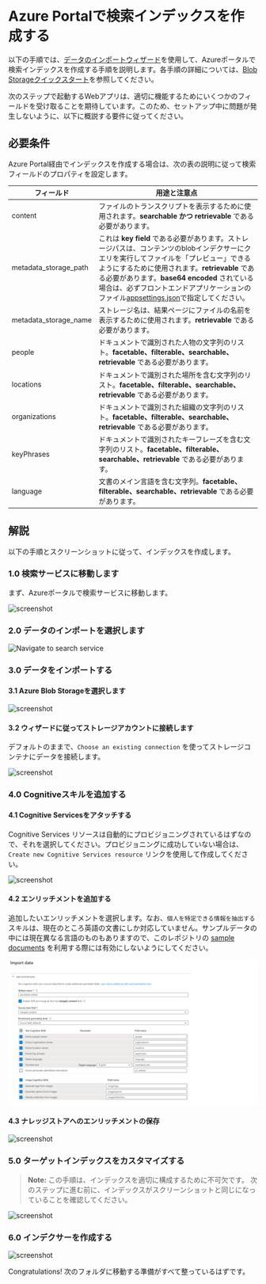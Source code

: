 # Azure Portalで検索インデックスを作成する

以下の手順では、[データのインポートウィザード](https://docs.microsoft.com/azure/search/search-import-data-portal)を使用して、Azureポータルで検索インデックスを作成する手順を説明します。各手順の詳細については、[Blob Storageクイックスタート](https://docs.microsoft.com/azure/search/cognitive-search-quickstart-blob)を参照してください。

次のステップで起動するWebアプリは、適切に機能するためにいくつかのフィールドを受け取ることを期待しています。このため、セットアップ中に問題が発生しないように、以下に概説する要件に従ってください。

## 必要条件

Azure Portal経由でインデックスを作成する場合は、次の表の説明に従って検索フィールドのプロパティを設定します。

| フィールド					|用途と注意点						|
|-----------------------|-----------------------------------------------|
|content				| ファイルのトランスクリプトを表示するために使用されます。**searchable かつ retrievable** である必要があります。  |
|metadata_storage_path	| これは **key field** である必要があります。ストレージパスは、コンテンツのblobインデクサーにクエリを実行してファイルを「プレビュー」できるようにするために使用されます。**retrievable** である必要があります。**base64 encoded** されている場合は、必ずフロントエンドアプリケーションのファイル[appsettings.json](https://github.com/nohanaga/azure-search-knowledge-mining/tree/master/02%20-%20Web%20UI%20Template)で指定してください。		|
|metadata_storage_name	| ストレージ名は、結果ページにファイルの名前を表示するために使用されます。**retrievable** である必要があります。	|
|people					| ドキュメントで識別された人物の文字列のリスト。**facetable、filterable、searchable、retrievable** である必要があります。  |
|locations				| ドキュメントで識別された場所を含む文字列のリスト。**facetable、filterable、searchable、retrievable** である必要があります。  |
|organizations			| ドキュメントで識別された組織の文字列のリスト。**facetable、filterable、searchable、retrievable** である必要があります。  |
|keyPhrases				| ドキュメントで識別されたキーフレーズを含む文字列のリスト。**facetable、filterable、searchable、retrievable** である必要があります。  |
|language				| 文書のメイン言語を含む文字列。**facetable、filterable、searchable、retrievable** である必要があります。  |

## 解説

以下の手順とスクリーンショットに従って、インデックスを作成します。

### 1.0 検索サービスに移動します

まず、Azureポータルで検索サービスに移動します。

![screenshot](../images/createindex-step0.PNG)

### 2.0 データのインポートを選択します

![Navigate to search service](../images/createindex-step1.PNG)

### 3.0 データをインポートする

#### 3.1 Azure Blob Storageを選択します

![screenshot](../images/createindex-step2.PNG)

#### 3.2 ウィザードに従ってストレージアカウントに接続します
デフォルトのままで、`Choose an existing connection` を使ってストレージコンテナにデータを接続します。

![screenshot](../images/createindex-step3.PNG)

### 4.0 Cognitiveスキルを追加する

#### 4.1 Cognitive Servicesをアタッチする
Cognitive Services リソースは自動的にプロビジョニングされているはずなので、それを選択してください。プロビジョニングに成功していない場合は、`Create new Cognitive Services resource` リンクを使用して作成してください。

![screenshot](../images/createindex-step4.PNG)

#### 4.2 エンリッチメントを追加する
追加したいエンリッチメントを選択します。なお、`個人を特定できる情報を抽出する`スキルは、現在のところ英語の文書にしか対応していません。サンプルデータの中には現在異なる言語のものもありますので、このレポジトリの [sample documents](../sample_documents) を利用する際には有効にしないようにしてください。

![screenshot](../images/createindex-step5.PNG)

#### 4.3 ナレッジストアへのエンリッチメントの保存

![screenshot](../images/createindex-step6.PNG)

### 5.0 ターゲットインデックスをカスタマイズする

> **Note:** この手順は、インデックスを適切に構成するために不可欠です。 次のステップに進む前に、インデックスがスクリーンショットと同じになっていることを確認してください。

![screenshot](../images/createindex-step7.PNG)

### 6.0 インデクサーを作成する

![screenshot](../images/createindex-step8.PNG)

Congratulations! 次のフォルダに移動する準備がすべて整っているはずです。
